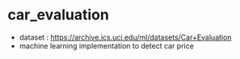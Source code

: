 # car_evaluation

- dataset : https://archive.ics.uci.edu/ml/datasets/Car+Evaluation
- machine learning implementation to detect car price
